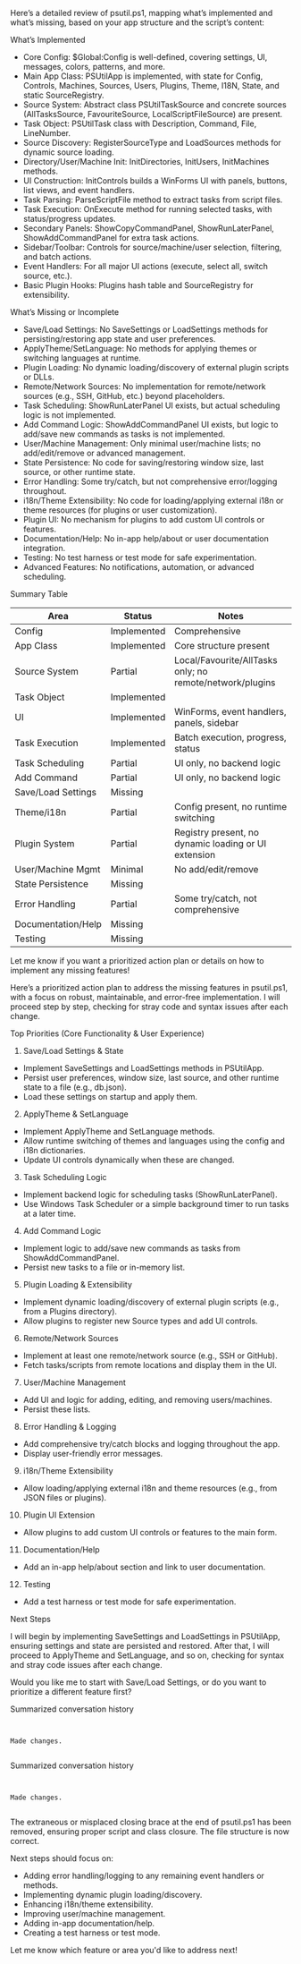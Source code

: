 Here’s a detailed review of psutil.ps1, mapping what’s implemented and what’s missing, based on your app structure and the script’s content:

What’s Implemented

- Core Config: $Global:Config is well-defined, covering settings, UI, messages, colors, patterns, and more.
- Main App Class: PSUtilApp is implemented, with state for Config, Controls, Machines, Sources, Users, Plugins, Theme, I18N, State, and static SourceRegistry.
- Source System: Abstract class PSUtilTaskSource and concrete sources (AllTasksSource, FavouriteSource, LocalScriptFileSource) are present.
- Task Object: PSUtilTask class with Description, Command, File, LineNumber.
- Source Discovery: RegisterSourceType and LoadSources methods for dynamic source loading.
- Directory/User/Machine Init: InitDirectories, InitUsers, InitMachines methods.
- UI Construction: InitControls builds a WinForms UI with panels, buttons, list views, and event handlers.
- Task Parsing: ParseScriptFile method to extract tasks from script files.
- Task Execution: OnExecute method for running selected tasks, with status/progress updates.
- Secondary Panels: ShowCopyCommandPanel, ShowRunLaterPanel, ShowAddCommandPanel for extra task actions.
- Sidebar/Toolbar: Controls for source/machine/user selection, filtering, and batch actions.
- Event Handlers: For all major UI actions (execute, select all, switch source, etc.).
- Basic Plugin Hooks: Plugins hash table and SourceRegistry for extensibility.

What’s Missing or Incomplete

- Save/Load Settings: No SaveSettings or LoadSettings methods for persisting/restoring app state and user preferences.
- ApplyTheme/SetLanguage: No methods for applying themes or switching languages at runtime.
- Plugin Loading: No dynamic loading/discovery of external plugin scripts or DLLs.
- Remote/Network Sources: No implementation for remote/network sources (e.g., SSH, GitHub, etc.) beyond placeholders.
- Task Scheduling: ShowRunLaterPanel UI exists, but actual scheduling logic is not implemented.
- Add Command Logic: ShowAddCommandPanel UI exists, but logic to add/save new commands as tasks is not implemented.
- User/Machine Management: Only minimal user/machine lists; no add/edit/remove or advanced management.
- State Persistence: No code for saving/restoring window size, last source, or other runtime state.
- Error Handling: Some try/catch, but not comprehensive error/logging throughout.
- i18n/Theme Extensibility: No code for loading/applying external i18n or theme resources (for plugins or user customization).
- Plugin UI: No mechanism for plugins to add custom UI controls or features.
- Documentation/Help: No in-app help/about or user documentation integration.
- Testing: No test harness or test mode for safe experimentation.
- Advanced Features: No notifications, automation, or advanced scheduling.

Summary Table

| Area                | Status         | Notes                                                      |
|---------------------|---------------|------------------------------------------------------------|
| Config              | Implemented   | Comprehensive                                              |
| App Class           | Implemented   | Core structure present                                     |
| Source System       | Partial       | Local/Favourite/AllTasks only; no remote/network/plugins   |
| Task Object         | Implemented   |                                                            |
| UI                  | Implemented   | WinForms, event handlers, panels, sidebar                  |
| Task Execution      | Implemented   | Batch execution, progress, status                          |
| Task Scheduling     | Partial       | UI only, no backend logic                                  |
| Add Command         | Partial       | UI only, no backend logic                                  |
| Save/Load Settings  | Missing       |                                                            |
| Theme/i18n          | Partial       | Config present, no runtime switching                       |
| Plugin System       | Partial       | Registry present, no dynamic loading or UI extension       |
| User/Machine Mgmt   | Minimal       | No add/edit/remove                                         |
| State Persistence   | Missing       |                                                            |
| Error Handling      | Partial       | Some try/catch, not comprehensive                          |
| Documentation/Help  | Missing       |                                                            |
| Testing             | Missing       |                                                            |

Let me know if you want a prioritized action plan or details on how to implement any missing features!


Here’s a prioritized action plan to address the missing features in psutil.ps1, with a focus on robust, maintainable, and error-free implementation. I will proceed step by step, checking for stray code and syntax issues after each change.

Top Priorities (Core Functionality & User Experience)

1. Save/Load Settings & State
- Implement SaveSettings and LoadSettings methods in PSUtilApp.
- Persist user preferences, window size, last source, and other runtime state to a file (e.g., db.json).
- Load these settings on startup and apply them.

2. ApplyTheme & SetLanguage
- Implement ApplyTheme and SetLanguage methods.
- Allow runtime switching of themes and languages using the config and i18n dictionaries.
- Update UI controls dynamically when these are changed.

3. Task Scheduling Logic
- Implement backend logic for scheduling tasks (ShowRunLaterPanel).
- Use Windows Task Scheduler or a simple background timer to run tasks at a later time.

4. Add Command Logic
- Implement logic to add/save new commands as tasks from ShowAddCommandPanel.
- Persist new tasks to a file or in-memory list.

5. Plugin Loading & Extensibility
- Implement dynamic loading/discovery of external plugin scripts (e.g., from a Plugins directory).
- Allow plugins to register new Source types and add UI controls.

6. Remote/Network Sources
- Implement at least one remote/network source (e.g., SSH or GitHub).
- Fetch tasks/scripts from remote locations and display them in the UI.

7. User/Machine Management
- Add UI and logic for adding, editing, and removing users/machines.
- Persist these lists.

8. Error Handling & Logging
- Add comprehensive try/catch blocks and logging throughout the app.
- Display user-friendly error messages.

9. i18n/Theme Extensibility
- Allow loading/applying external i18n and theme resources (e.g., from JSON files or plugins).

10. Plugin UI Extension
- Allow plugins to add custom UI controls or features to the main form.

11. Documentation/Help
- Add an in-app help/about section and link to user documentation.

12. Testing
- Add a test harness or test mode for safe experimentation.

Next Steps

I will begin by implementing SaveSettings and LoadSettings in PSUtilApp, ensuring settings and state are persisted and restored. After that, I will proceed to ApplyTheme and SetLanguage, and so on, checking for syntax and stray code issues after each change.

Would you like me to start with Save/Load Settings, or do you want to prioritize a different feature first?

Summarized conversation history
```


Made changes.


```
Summarized conversation history
```


Made changes.


```
The extraneous or misplaced closing brace at the end of psutil.ps1 has been removed, ensuring proper script and class closure. The file structure is now correct.

Next steps should focus on:
- Adding error handling/logging to any remaining event handlers or methods.
- Implementing dynamic plugin loading/discovery.
- Enhancing i18n/theme extensibility.
- Improving user/machine management.
- Adding in-app documentation/help.
- Creating a test harness or test mode.

Let me know which feature or area you'd like to address next!